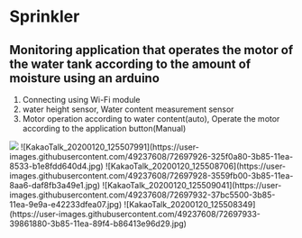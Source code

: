# Sprinkler
Monitoring application that operates the motor of the water tank according to the amount of moisture using an arduino
--------------
1. Connecting using Wi-Fi module
2. water height sensor, Water content measurement sensor  
3. Motor operation according to water content(auto), Operate the motor according to the application button(Manual)



<div>
<img src=https://user-images.githubusercontent.com/49237608/72697923-2e32ed00-3b85-11ea-98f0-2189f9e90250.jpg>
![KakaoTalk_20200120_125507991](https://user-images.githubusercontent.com/49237608/72697926-325f0a80-3b85-11ea-8533-b1e8fdd640d4.jpg)
![KakaoTalk_20200120_125508706](https://user-images.githubusercontent.com/49237608/72697928-3559fb00-3b85-11ea-8aa6-daf8fb3a49e1.jpg)
![KakaoTalk_20200120_125509041](https://user-images.githubusercontent.com/49237608/72697932-37bc5500-3b85-11ea-9e9a-e42233dfea07.jpg)
![KakaoTalk_20200120_125508349](https://user-images.githubusercontent.com/49237608/72697933-39861880-3b85-11ea-89f4-b86413e96d29.jpg)
</div>
